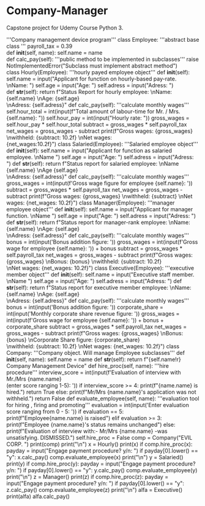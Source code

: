 # Company-Manager
Capstone project for Udemy Course Python 3.

'''Company management device program'''
class Employee:
    '''abstract base class '''
    payroll_tax = 0.39    
    def __init__(self, name):
        self.name = name    
    def calc_pay(self):
        '''public method to be implemented in subclasses'''
        raise NotImplementedError("Subclass must implement abstract method")       
class Hourly(Employee):
    '''hourly payed employee object'''
    def __init__(self):        
        self.name = input("Applicant for function on hourly-based pay-rate. \nName: ")
        self.age = input("Age: ")
        self.adress = input("Adress: ")    
    def __str__(self):
        return f"Status Report for hourly employee: \nName: {self.name} \nAge: {self.age}\
        \nAdress: {self.adress}"
    def calc_pay(self):
        '''calculate monthly wages'''
        self.hour_total = int(input(f"Total amount of labour-time for Mr. / Mrs. {self.name}: "))
        self.hour_pay = int(input("Hourly rate: "))
        gross_wages = self.hour_pay * self.hour_total
        subtract = gross_wages * self.payroll_tax
        net_wages = gross_wages - subtract
        print(f"Gross wages: {gross_wages} \nwithheld: {subtract: 10.2f} \nNet wages:\
            {net_wages:10.2f}")
class Salaried(Employee):
    '''Salaried employee object'''
    def __init__(self):
        self.name = input("Applicant for function as salaried employee. \nName ")
        self.age = input("Age: ")
        self.adress = input("Adress: ")
    def __str__(self):
        return f"Status report for salaried employee: \nName {self.name} \nAge {self.age}\
        \nAdress: {self.adress}"
    def calc_pay(self):
        '''calculate monthly wages'''
        gross_wages = int(input(f'Gross wage figure for employee {self.name}: '))
        subtract = gross_wages * self.payroll_tax
        net_wages = gross_wages - subtract
        print(f"Gross wages: {gross_wages} \nwithheld: {subtract} \nNet wages: {net_wages: 10.2f}")
class Manager(Employee):
    '''manager employee object'''
    def __init__(self):
        self.name = input("Applicant for manager function. \nName ")
        self.age = input("Age: ")
        self.adress = input("Adress: ")
    def __str__(self):
        return f"Status report for manager-rank employee: \nName: {self.name} \nAge: {self.age}\
        \nAdress: {self.adress}"
    def calc_pay(self):
        '''calculate monthly wages'''
        bonus = int(input('Bonus addition figure: '))
        gross_wages = int(input(f'Gross wage for employee {self.name}: ')) + bonus
        subtract = gross_wages * self.payroll_tax
        net_wages = gross_wages - subtract
        print(f"Gross wages: {gross_wages} \nBonus: {bonus} \nwithheld: {subtract: 10.2f}\
            \nNet wages: {net_wages: 10.2f}")
class Executive(Employee):
    '''executive member object'''
    def __init__(self):
        self.name = input("Executive staff member. \nName ")
        self.age = input("Age: ")
        self.adress = input("Adress: ")
    def __str__(self):
        return f"Status report for executive member employee: \nName: {self.name} \nAge: {self.age}\
        \nAdress: {self.adress}"
    def calc_pay(self):
        '''calculate monthly wages'''
        bonus = int(input('Bonus addition figure: '))
        corporate_share = int(input('Monthly corporate share revenue figure: '))
        gross_wages = int(input(f'Gross wage for employee {self.name}: ')) + bonus + corporate_share
        subtract = gross_wages * self.payroll_tax
        net_wages = gross_wages - subtract
        print(f"Gross wages: {gross_wages} \nBonus: {bonus} \nCorporate Share figure: {corporate_share}\
            \nwithheld: {subtract: 10.2f} \nNet wages: {net_wages: 10.2f}")
class Company:
    '''Company object. Will manage Employee subclasses'''
    def __init__(self, name):
        self.name = name
    def __str__(self):
        return f"{self.name!r} Company Management Device"
    def hire_proc(self, name):
        '''hire procedure'''
        interview_score = int(input(f'Evaluation of interview with Mr./Mrs {name.name}\
        (enter score ranging 1-5): '))
        if interview_score >= 4:
            print(f"{name.name} is hired.")
            return True
        else:
            print(f"Mr/Mrs {name.name}'s application was not withheld.")
            return False
    def evaluate_employee(self, name):
        '''evaluation tool for hiring , firing and promoting'''
        evaluation = int(input('Enter evaluation score ranging from 0 - 5: '))
        if evaluation == 5:
            print(f"Employee{name.name} is raised")
        elif evaluation >= 3:
            print(f"Employee {name.name}'s status remains unchanged")
        else:
            print(f"Evaluation of interview with:- Mr/Mrs {name.name} -was unsatisfying. DISMISSED.")
            self.hire_proc = False
comp = Company("EVIL CORP. ")
print(comp)
print("\n")
x = Hourly()
print(x)
if comp.hire_proc(x):
    payday = input("Engage payment procedure? y/n: ")
    if payday[0].lower() == "y":
        x.calc_pay()
    comp.evaluate_employee(x)
print("\n")
y = Salaried()
print(y)
if comp.hire_proc(y):
    payday = input("Engage payment procedure? y/n: ")
    if payday[0].lower() == "y":
        y.calc_pay()
    comp.evaluate_employee(y)
print("\n")
z = Manager()
print(z)
if comp.hire_proc(z):
    payday = input("Engage payment procedure? y/n: ")
    if payday[0].lower() == "y":
        z.calc_pay()
    comp.evaluate_employee(z)
print("\n")
alfa = Executive()
print(alfa)
alfa.calc_pay()

